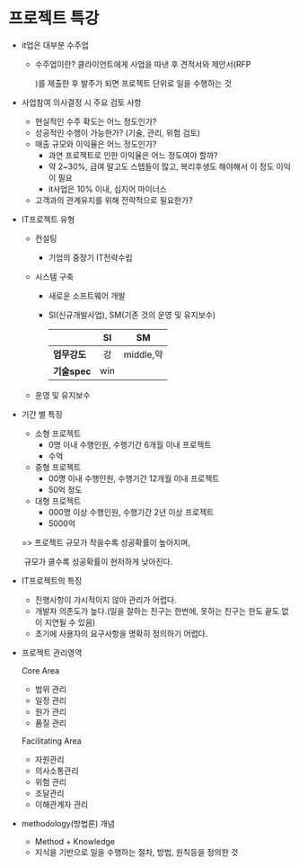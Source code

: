 # 프로젝트 특강

- it업은 대부분 수주업

  - 수주업이란? 클라이언트에게 사업을 따낸 후 견적서와 제안서(RFP

    [^RFP]: Reqeust for proposal

    )를 제출한 후 발주가 되면 프로젝트 단위로 일을 수행하는 것

- 사업참여 의사결정 시 주요 검토 사항

  -  현실적인 수주 확도는 어느 정도인가?
  - 성공적인 수행이 가능한가? (기술, 관리, 위험 검토)
  - 매출 규모와 이익율은 어느 정도인가?
    - 과연 프로젝트로 인한 이익율은 어느 정도여야 할까?
    - 약 2~30%, 급여 말고도 스텝들이 많고, 복리후생도 해야해서 이 정도 이익이 필요
    - it사업은 10% 이내, 심지어 마이너스
  - 고객과의 관계유지를 위해 전략적으로 필요한가?

- IT프로젝트 유형

  - 컨설팅

    - 기업의 중장기 IT전략수립

  - 시스템 구축

    - 새로운 소프트웨어 개발

    - SI(신규개발사업), SM(기존 것의 운영 및 유지보수)

      |              |  SI  |    SM     |
      | :----------- | :--: | :-------: |
      | **업무강도** |  강  | middle,약 |
      | **기술spec** | win  |           |

  - 운영 및 유지보수

- 기간 별 특징

  - 소형 프로젝트
    - 0명 이내 수행인원, 수행기간 6개월 이내 프로젝트
    - 수억
  - 중형 프로젝트
    - 00명 이내 수행인원, 수행기간 12개월 이내 프로젝트
    - 50억 정도
  - 대형 프로젝트
    - 000명 이상 수행인원, 수행기간 2년 이상 프로젝트
    - 5000억

  => 프로젝트 규모가 작을수록 성공확률이 높아지며,

  ​						규모가 클수록 성공확률이 현저하게 낮아진다.

- IT프로젝트의 특징

  - 진행사항이 가시적이지 않아 관리가 어렵다.
  - 개발자 의존도가 높다.(일을 잘하는 친구는 한번에, 못하는 친구는 한도 끝도 없이 지연될 수 있음)
  - 초기에 사용자의 요구사항을 명확히 정의하기 어렵다.

- 프로젝트 관리영역

  Core Area

  - 범위 관리
  - 일정 관리
  - 원가 관리
  - 품질 관리

  Facilitating Area

  - 자원관리
  - 의사소통관리
  - 위험 관리
  - 조달관리
  - 이해관계자 관리

- methodology(방법론) 개념
  - Method + Knowledge
  - 지식을 기반으로 일을 수행하는 절차, 방법, 원칙등을 정의한 것